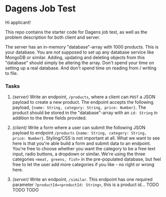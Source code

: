 # Dagens Job Test

Hi applicant!

This repo contains the starter code for Dagens job test, as well as the problem description for both client and server.

The server has an in-memory "database"-array with 1000 products. This is your database. You are _not_ supposed to set up any database service like MongoDB or similar. Adding, updating and deleting objects from this "database" should simply be altering the array. Don't spend your time on setting up a real database. And don't spend time on reading from / writing to file.


### Tasks

1. _(server)_ Write an endpoint, `/products`, where a client can `POST` a JSON payload to create a new product. The endpoint accepts the following payload, `{name: String, category: String, price: Number}`. The product should be stored in the "database"-array with an `id: String` in addition to the three fields provided.

2. _(client)_ Write a form where a user can submit the following JSON payload to endpoint `/products` `{name: String, category: String, price: Number}`. Styling/CSS is not important at all. What we want to see here is that you're able build a form and submit data to an endpoint. You're free to choose whether you want the category to be a free text input, radio buttons, a dropdown or similar. We're using the three categories `<meat, greens, fish>` in the pre-populated database, but feel free to let the user add more categories if you like - no right or wrong here.

3. _(server)_ Write an endpoint, `/similar`. This endpoint has one required parameter `?productId=<productId: String>`, this is a product id... TODO TODO TODO




